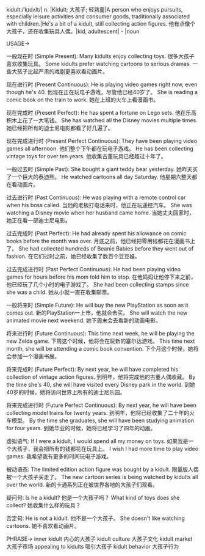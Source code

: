kidult:/ˈkɪdʌlt/| n. |Kidult; 大孩子; 轻熟童|A person who enjoys pursuits, especially leisure activities and consumer goods, traditionally associated with children.|He's a bit of a kidult, still collecting action figures. 他有点像个大孩子，还在收集玩具人偶。|kid, adultescent| - |noun

USAGE->

一般现在时 (Simple Present):
Many kidults enjoy collecting toys. 很多大孩子喜欢收集玩具。
Some kidults prefer watching cartoons to serious dramas. 一些大孩子比起严肃的戏剧更喜欢看动画片。

现在进行时 (Present Continuous):
He is playing video games right now, even though he's 40. 他现在正在玩电子游戏，尽管他已经40岁了。
She is reading a comic book on the train to work. 她在上班的火车上看漫画书。


现在完成时 (Present Perfect):
He has spent a fortune on Lego sets. 他在乐高积木上花了一大笔钱。
She has watched all the Disney movies multiple times. 她已经把所有的迪士尼电影都看了好几遍了。


现在完成进行时 (Present Perfect Continuous):
They have been playing video games all afternoon. 他们整个下午都在玩电子游戏。
He has been collecting vintage toys for over ten years. 他收集古董玩具已经超过十年了。


一般过去时 (Simple Past):
She bought a giant teddy bear yesterday. 她昨天买了一个巨大的泰迪熊。
He watched cartoons all day Saturday. 他星期六整天都在看动画片。


过去进行时 (Past Continuous):
He was playing with a remote control car when his boss called. 当他的老板打电话来时，他正在玩遥控汽车。
She was watching a Disney movie when her husband came home. 当她丈夫回家时，她正在看一部迪士尼电影。


过去完成时 (Past Perfect):
He had already spent his allowance on comic books before the month was over.  月底之前，他已经把零用钱都花在漫画书上了。
She had collected hundreds of Beanie Babies before they went out of fashion. 在它们过时之前，她已经收集了数百个豆豆娃。


过去完成进行时 (Past Perfect Continuous):
He had been playing video games for hours before his mom told him to stop. 在他妈妈让他停下来之前，他已经玩了几个小时的电子游戏了。
She had been collecting stamps since she was a child. 她从小就一直在收集邮票。


一般将来时 (Simple Future):
He will buy the new PlayStation as soon as it comes out. 新的PlayStation一上市，他就会去买。
She will watch the new animated movie next weekend. 她下周末会去看新的动画电影。


将来进行时 (Future Continuous):
This time next week, he will be playing the new Zelda game. 下周这个时候，他将会在玩新的塞尔达游戏。
This time next month, she will be attending a comic book convention.  下个月这个时候，她将会参加一个漫画书展。


将来完成时 (Future Perfect):
By next year, he will have completed his collection of vintage action figures. 到明年，他将完成他的古董人偶收藏。
By the time she's 40, she will have visited every Disney park in the world. 到她40岁的时候，她将访问世界上所有的迪士尼乐园。


将来完成进行时 (Future Perfect Continuous):
By next year, he will have been collecting model trains for twenty years. 到明年，他将已经收集了二十年的火车模型。
By the time she graduates, she will have been studying animation for four years. 到她毕业的时候，她将已经学习了四年的动画。

虚拟语气:
If I were a kidult, I would spend all my money on toys. 如果我是一个大孩子，我会把所有的钱都花在玩具上。
I wish I had more time to play video games. 我希望我有更多的时间玩电子游戏。

被动语态:
The limited edition action figure was bought by a kidult. 限量版人偶被一个大孩子买走了。
The new cartoon series is being watched by kidults all over the world.  新的卡通系列正在被世界各地的大孩子们观看。

疑问句:
Is he a kidult? 他是一个大孩子吗？
What kind of toys does she collect? 她收集什么样的玩具？

否定句:
He is not a kidult. 他不是一个大孩子。
She doesn't like watching cartoons. 她不喜欢看动画片。

PHRASE->
inner kidult 内心的大孩子
kidult culture 大孩子文化
kidult market 大孩子市场
appealing to kidults 吸引大孩子
kidult behavior 大孩子行为

